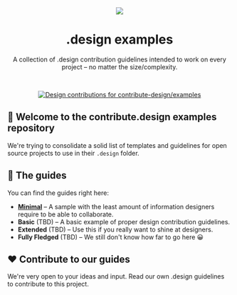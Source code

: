 <div align="center">
<a href="https://contribute.design"><img src="https://i.imgur.com/ZoPpMsS.png" /></a>
  <h1>.design examples</h1>
  <p>A collection of .design contribution guidelines intended to work on every project – no matter the size/complexity.</p>
</div>
<br>
<p align="center">
  <a href="https://contribute.design/contribute-design/examples">
    <img src="https://contribute.design/api/shield/contribute-design/examples" alt="Design contributions for contribute-design/examples">
  </a>
</p>

## 👋 Welcome to the contribute.design examples repository

We're trying to consolidate a solid list of templates and guidelines for open source projects to use in their `.design` folder.

## 💅 The guides

You can find the guides right here:

- [**Minimal**](/1-minimal/.design) – A sample with the least amount of information designers require to be able to collaborate.
- **Basic** (TBD) – A basic example of proper design contribution guidelines.
- **Extended** (TBD) – Use this if you really want to shine at designers.
- **Fully Fledged** (TBD) – We still don't know how far to go here 😀

## ❤️ Contribute to our guides

We're very open to your ideas and input. Read our own .design guidelines to contribute to this project.
